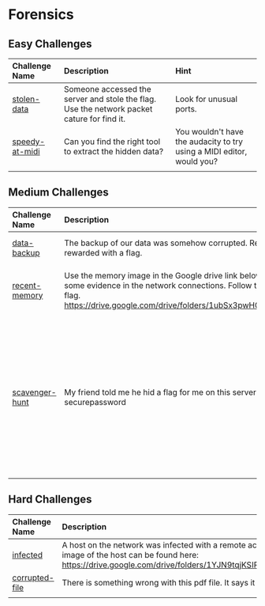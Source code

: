 # Forensics

## Easy Challenges
| Challenge Name  | Description | Hint
|:-- | :-- | :---
| [stolen-data](stolen-data) | Someone accessed the server and stole the flag.  Use the network packet cature for find it. | Look for unusual ports.
| [speedy-at-midi](speedy-at-midi) | Can you find the right tool to extract the hidden data? | You wouldn't have the audacity to try using a MIDI editor, would you?
|  |  |

## Medium Challenges
| Challenge Name  | Description | Hint
|:-- | :-- | :---
| [data-backup](data-backup) | The backup of our data was somehow corrupted.  Recover the data and be rewarded with a flag. | Try a tool a surgeon might use.
| [recent-memory](recent-memory)   | Use the memory image in the Google drive link below.  An attacker left behind some evidence in the network connections.  Follow the attacker's tracks to find the flag. https://drive.google.com/drive/folders/1ubSx3pwHOSZ9oCShHBPToVdHjTev7hXL | Try connecting to the attacker's system.
|[scavenger-hunt](scavenger-hunt) | My friend told me he hid a flag for me on this server!Username: jersey Password: securepassword |If only there were a way to see all folders... even hidden ones. I wonder where passwords are typically stored on ssh servers


## Hard Challenges
| Challenge Name  | Description | Hint
|:-- | :-- | :---
| [infected](infected) | A host on the network was infected with a remote access trojan.  A memory image of the host can be found here: https://drive.google.com/drive/folders/1YJN9tqjKSIRcYD3Wb4ZH1xo2DlnCuJEB | No hints.
| [corrupted-file](corrupted-file) | There is something wrong with this pdf file. It says it is corrupted. | No hints.
|  |  |
